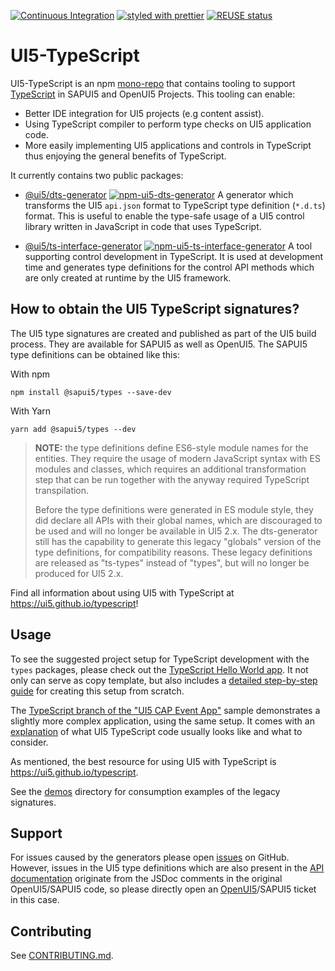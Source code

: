 [![Continuous Integration](https://github.com/UI5/typescript/actions/workflows/ci.yml/badge.svg?event=push)](https://github.com/UI5/typescript/actions/workflows/ci.yml)
[![styled with prettier](https://img.shields.io/badge/styled_with-prettier-ff69b4.svg)](https://github.com/prettier/prettier)
[![REUSE status](https://api.reuse.software/badge/github.com/UI5/typescript)](https://api.reuse.software/info/github.com/UI5/typescript)

# UI5-TypeScript

UI5-TypeScript is an npm [mono-repo][mono-repo] that contains tooling to support [TypeScript][typescript] in SAPUI5 and OpenUI5 Projects.
This tooling can enable:

- Better IDE integration for UI5 projects (e.g content assist).
- Using TypeScript compiler to perform type checks on UI5 application code.
- More easily implementing UI5 applications and controls in TypeScript thus enjoying the general benefits of TypeScript.

It currently contains two public packages:

- [@ui5/dts-generator](./packages/dts-generator) [![npm-ui5-dts-generator][npm-ui5-dts-generator-image]][npm-ui5-dts-generator-url] A generator which transforms the UI5 `api.json` format to TypeScript type definition (`*.d.ts`) format. This is useful to enable the type-safe usage of a UI5 control library written in JavaScript in code that uses TypeScript.

- [@ui5/ts-interface-generator](./packages/ts-interface-generator) [![npm-ui5-ts-interface-generator][npm-ui5-ts-interface-generator-image]][npm-ui5-ts-interface-generator-url] A tool supporting control development in TypeScript. It is used at development time and generates type definitions for the control API methods which are only created at runtime by the UI5 framework.

[npm-ui5-dts-generator-image]: https://img.shields.io/npm/v/@ui5/dts-generator.svg
[npm-ui5-dts-generator-url]: https://www.npmjs.com/package/@ui5/dts-generator
[npm-ui5-ts-interface-generator-image]: https://img.shields.io/npm/v/@ui5/ts-interface-generator.svg
[npm-ui5-ts-interface-generator-url]: https://www.npmjs.com/package/@ui5/ts-interface-generator

## How to obtain the UI5 TypeScript signatures?

The UI5 type signatures are created and published as part of the UI5 build process. They are available for SAPUI5 as well as OpenUI5. The SAPUI5 type definitions can be obtained like this:

With npm

`npm install @sapui5/types --save-dev`

With Yarn

`yarn add @sapui5/types --dev`

> **NOTE:** the type definitions define ES6-style module names for the entities. They require the usage of modern JavaScript syntax with ES modules and classes, which requires an additional transformation step that can be run together with the anyway required TypeScript transpilation.
>
> Before the type definitions were generated in ES module style, they did declare all APIs with their global names, which are discouraged to be used and will no longer be available in UI5 2.x. The dts-generator still has the capability to generate this legacy "globals" version of the type definitions, for compatibility reasons. These legacy definitions are released as "ts-types" instead of "types", but will no longer be produced for UI5 2.x.

Find all information about using UI5 with TypeScript at https://ui5.github.io/typescript!

## Usage

To see the suggested project setup for TypeScript development with the `types` packages, please check out the [TypeScript Hello World app](https://github.com/SAP-samples/ui5-typescript-helloworld). It not only can serve as copy template, but also includes a [detailed step-by-step guide](https://github.com/SAP-samples/ui5-typescript-helloworld/blob/main/step-by-step.md) for creating this setup from scratch.

The [TypeScript branch of the "UI5 CAP Event App"](https://github.com/SAP-samples/ui5-cap-event-app/tree/typescript) sample demonstrates a slightly more complex application, using the same setup. It comes with an [explanation](https://github.com/SAP-samples/ui5-cap-event-app/blob/typescript/docs/typescript.md) of what UI5 TypeScript code usually looks like and what to consider.

As mentioned, the best resource for using UI5 with TypeScript is https://ui5.github.io/typescript.

See the [demos](./demos) directory for consumption examples of the legacy signatures.

## Support

For issues caused by the generators please open [issues](https://github.com/UI5/typescript/issues) on GitHub.<br>
However, issues in the UI5 type definitions which are also present in the [API documentation](https://ui5.sap.com/#/api) originate from the JSDoc comments in the original OpenUI5/SAPUI5 code, so please directly open an [OpenUI5](https://github.com/SAP/openui5/issues)/SAPUI5 ticket in this case.

## Contributing

See [CONTRIBUTING.md](./CONTRIBUTING.md).

[typescript]: https://www.typescriptlang.org/
[mono-repo]: https://github.com/babel/babel/blob/master/doc/design/monorepo.md
[openui5]: https://openui5.org/
[ui5-tooling]: https://github.com/SAP/ui5-tooling
